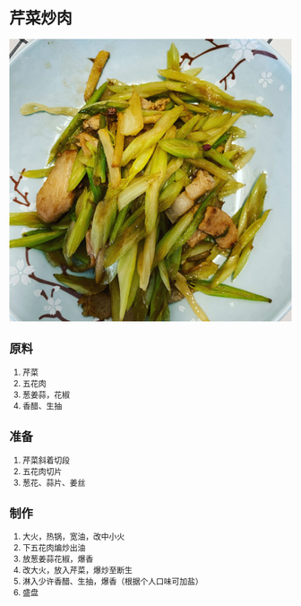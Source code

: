 # 芹菜炒肉

![&#x82B9;&#x83DC;&#x7092;&#x8089;](.gitbook/assets/b1c844d3-97c3-4485-8662-e57cecbc9be0.jpg)

## 原料

1. 芹菜
2. 五花肉
3. 葱姜蒜，花椒
4. 香醋、生抽

## 准备

1. 芹菜斜着切段
2. 五花肉切片
3. 葱花、蒜片、姜丝

## 制作

1. 大火，热锅，宽油，改中小火
2. 下五花肉煸炒出油
3. 放葱姜蒜花椒，爆香
4. 改大火，放入芹菜，爆炒至断生
5. 淋入少许香醋、生抽，爆香（根据个人口味可加盐）
6. 盛盘

